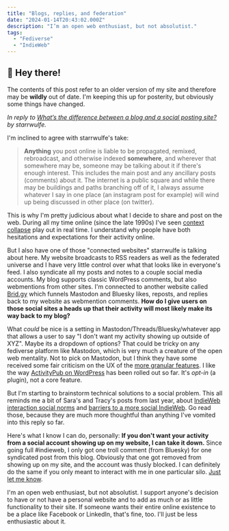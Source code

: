 ```yaml
---
title: "Blogs, replies, and federation"
date: "2024-01-14T20:43:02.000Z"
description: "I’m an open web enthusiast, but not absolutist."
tags: 
  - "Fediverse"
  - "IndieWeb"
---
```


<div class="heads-up">
<h2>👋 Hey there!</h2>
<p>The contents of this post refer to an older version of my site and therefore may be <strong>wildly</strong> out of date. I'm keeping this up for posterity, but obviously some things have changed.</p>
</div>

_In reply to [What’s the difference between a blog and a social posting site?](https://starrwulfe.xyz/2024/01/whats-the-difference-between-a-blog-and-a-social-posting-site/) by starrwulfe._

I'm inclined to agree with starrwulfe's take:

> **Anything** you post online is liable to be propagated, remixed, rebroadcast, and otherwise indexed **somewhere**, and wherever that somewhere may be, someone may be talking about it if there's enough interest. This includes the main post and any ancillary posts (comments) about it. The internet is a public square and while there may be buildings and paths branching off of it, I always assume whatever I say in one place (an instagram post for example) will wind up being discussed in other place (on twitter).

This is why I'm pretty judicious about what I decide to share and post on the web. During all my time online (since the late 1990s) I've seen [context collapse](https://en.wikipedia.org/wiki/Context_collapse) play out in real time. I understand why people have both hesitations and expectations for their activity online.

But I also have one of those "connected websites" starrwulfe is talking about here. My website broadcasts to RSS readers as well as the federated universe and I have very little control over what that looks like in everyone's feed. I also syndicate all my posts and notes to a couple social media accounts. My blog supports classic WordPress comments, but also webmentions from other sites. I'm connected to another website called [Brid.gy](https://brid.gy/) which funnels Mastodon and Bluesky likes, reposts, and replies back to my website as webmention comments. **How do I give users on those social sites a heads up that their activity will most likely make its way back to my blog?**

What _could_ be nice is a setting in Mastodon/Threads/Bluesky/whatever app that allows a user to say "I don't want my activity showing up outside of XYZ". Maybe its a dropdown of options? That could be tricky on any fediverse platform like Mastodon, which is very much a creature of the open web mentality. Not to pick on Mastodon, but I think they have some received some fair criticism on the UX of the [more granular features](https://docs.joinmastodon.org/user/moderating/). I like the way [ActivityPub on WordPress](https://wordpress.com/blog/2023/10/11/activitypub/) has been rolled out so far. It's _opt-in_ (a plugin), not a core feature.

But I'm starting to brainstorm technical solutions to a social problem. This all reminds me a bit of Sara's and Tracy's posts from last year, about [IndieWeb interaction social norms](https://sarajaksa.eu/2023/07/the-first-stab-at-the-indieweb-interaction-social-norms/) and [barriers to a more social IndieWeb](https://tracydurnell.com/2023/07/12/barriers-to-a-more-social-indieweb/). Go read those, because they are much more thoughtful than anything I've vomited into this reply so far.

Here's what I know I can do, personally: **If you don't want your activity from a social account showing up on my website, I can take it down.** Since going full #indieweb, I only got one troll comment (from Bluesky) for one syndicated post from this blog. Obviously that one got removed from showing up on my site, and the account was thusly blocked. I can definitely do the same if you only meant to interact with me in one particular silo. [Just let me know](https://nicksimson.com/about/#contact).

I'm an open web enthusiast, but not absolutist. I support anyone's decision to have or not have a personal website and to add as much or as little functionality to their site. If someone wants their entire online existence to be a place like Facebook or LinkedIn, that's fine, too. I'll just be less enthusiastic about it.
